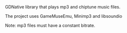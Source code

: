 GDNative library that plays mp3 and chiptune music files.

The project uses GameMuseEmu, Minimp3 and libsoundio

Note: mp3 files must have a constant bitrate.
